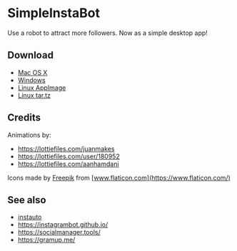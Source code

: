 # SimpleInstaBot

Use a robot to attract more followers. Now as a simple desktop app!

## Download

- [Mac OS X](https://github.com/mifi/SimpleInstaBot/releases/latest/download/SimpleInstaBot-mac.dmg)
- [Windows](https://github.com/mifi/SimpleInstaBot/releases/latest/download/SimpleInstaBot-win.exe)
- [Linux AppImage](https://github.com/mifi/SimpleInstaBot/releases/latest/download/SimpleInstaBot-linux.AppImage)
- [Linux tar.tz](https://github.com/mifi/SimpleInstaBot/releases/latest/download/SimpleInstaBot-linux.tar.bz2)

## Credits

Animations by:
- https://lottiefiles.com/juanmakes
- https://lottiefiles.com/user/180952
- https://lottiefiles.com/aanhamdani

Icons made by [Freepik](https://www.flaticon.com/authors/freepik) from [www.flaticon.com](https://www.flaticon.com/)

## See also
- [instauto](https://github.com/mifi/instauto)
- https://instagrambot.github.io/
- https://socialmanager.tools/
- https://gramup.me/
